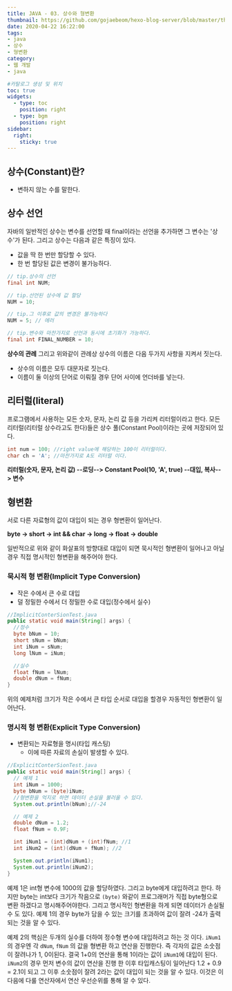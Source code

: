 ```yaml
---
title: JAVA - 03. 상수와 형변환
thumbnail: https://github.com/gojaebeom/hexo-blog-server/blob/master/themes/icarus/source/images/%EC%9E%90%EB%B0%94/java-thumbnail.jpg?raw=true
date: 2020-04-22 16:22:00
tags: 
- java
- 상수
- 형변환
category:
- 웹 개발
- java

#카탈로그 생성 및 위치
toc: true
widgets:
  - type: toc
    position: right
  - type: bgm
    position: right
sidebar:
  right:
    sticky: true
---
```


## 상수(Constant)란?
- 변하지 않는 수를 말한다. <!-- more -->

## 상수 선언
자바의 일반적인 상수는 변수를 선언할 때 final이라는 선언을 추가하면 그 변수는 '상수'가 된다. 그리고 상수는 다음과 같은 특징이 있다. 
- 값을 딱 한 번만 할당할 수 있다.
- 한 번 할당된 값은 변경이 불가능하다.

```java
// tip.상수의 선언
final int NUM;

// tip.선언된 상수에 값 할당
NUM = 10;

// tip.그 이후로 값의 변경은 불가능하다
NUM = 5; // 에러

// tip.변수와 마찬가지로 선언과 동시에 초기화가 가능하다.
final int FINAL_NUMBER = 10;
```

**상수의 관례**
그리고 위와같이 관례상 상수의 이름은 다음 두가지 사항을 지켜서 짓는다.
- 상수의 이름은 모두 대문자로 짓는다.
- 이름이 둘 이상의 단어로 이뤄질 경우 단어 사이에 언더바를 넣는다.

## 리터럴(literal)
프로그램에서 사용하는 모든 숫자, 문자, 논리 값 등을 가리켜 리터럴이라고 한다. 모든 리터럴(리터럴 상수라고도 한다)들은 상수 풀(Constant Pool)이라는 곳에 저장되어 있다.
```java
int num = 100; //right value에 해당하는 100이 리터럴이다.
char ch = 'A'; //마찬가지로 A도 리터럴 이다.
```

**리터럴(숫자, 문자, 논리 값) --로딩--> Constant Pool(10, 'A', true) --대입, 복사--> 변수**

## 형변환
서로 다른 자료형의 값이 대입이 되는 경우 형변환이 일어난다.

**byte -> short -> int && char -> long -> float -> double**

일반적으로 위와 같이 화살표의 방향대로 대입이 되면 묵시적인 형변환이 일어나고 아닐 경우 직접 명시적인 형변환을 해주어야 한다.

### 묵시적 형 변환(Implicit Type Conversion)
- 작은 수에서 큰 수로 대입
- 덜 정밀한 수에서 더 정밀한 수로 대입(정수에서 실수)

```java
//ImplicitConterSionTest.java
public static void main(String[] args) {
  //정수
  byte bNum = 10;
  short sNum = bNum;
  int iNum = sNum;
  long lNum = iNum;

  //실수
  float fNum = lNum;
  double dNum = fNum;
}
```
위의 예제처럼 크기가 작은 수에서 큰 타입 순서로 대입을 할경우 자동적인 형변환이 일어난다.

### 명시적 형 변환(Explicit Type Conversion)
- 변환되는 자료형을 명시(타입 캐스팅)
  - 이에 따른 자료의 손실이 발생할 수 있다.

```java
//ExplicitConterSionTest.java
public static void main(String[] args) {
  // 예제 1
  int iNum = 1000;
  byte bNum = (byte)iNum;
  //형변환을 억지로 하면 데이터 손실을 불러올 수 있다.
  System.out.println(bNum);//-24

  // 예제 2
  double dNum = 1.2;
  float fNum = 0.9F;

  int iNum1 = (int)dNum + (int)fNum; //1
  int iNum2 = (int)(dNum + fNum); //2

  System.out.println(iNum1);
  System.out.println(iNum2);
}
```
예제 1은 int형 변수에 1000의 값을 할당하였다. 그리고 byte에게 대입하려고 한다. 하지만 byte는 int보다 크기가 작음으로 `(byte)` 와같이 프로그래머가 직접 byte형으로 변환 하겠다고 명시해주어야한다. 그리고 명시적인 형변환을 하게 되면 데이터가 손실될 수 도 있다. 예제 1의 경우 byte가 담을 수 있는 크기를 초과하여 값이 잘려 -24가 출력 되는 것을 알 수 있다.

예제 2의 핵심은 두개의 실수를 더하여 정수형 변수에 대입하려고 하는 것 이다. `iNum1`의 경우엔 각 `dNum`, `fNum` 의 값을 형변환 하고 연산을 진행한다. 즉 각자의 값은 소숫점이 잘려나가 1, 0이된다. 결국 1+0의 연산을 통해 1이라는 값이 `iNum1`에 대입이 된다. `iNum2`의 경우 먼저 변수의 값이 연산을 진행 한 이후 타입캐스팅이 일어난다 1.2 + 0.9 = 2.1이 되고 그 이후 소숫점이 잘려 2라는 값이 대입이 되는 것을 알 수 있다. 이것은 이 다음에 다룰 연산자에서 연산 우선순위를 통해 알 수 있다.


